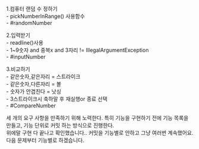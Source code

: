 1.컴퓨터 랜덤 수 정하기             
    - pickNumberInRange() 사용함수        
    - #randomNumber        

2.입력받기         
    - readline()사용        
    - 1~9숫자 and 중복x and 3자리 != IllegalArgumentException        
    - #inputNumber        

3.비교하기     
    - 같은숫자,같은자리 = 스트라이크    
    - 같은숫자,다른자리 = 볼     
    - 숫자가 안겹친다 = 낫싱    
    - 3스트라이크시 축하말 후 재실행or 종료 선택      
    - #CompareNumber    
        
        
세 개의 요구 사항을 만족하기 위해 노력한다. 특히 기능을 구현하기 전에 기능 목록을 만들고, 기능 단위로 커밋 하는 방식으로 진행한다.        
위에말 구현 다 끝나고 확인했습니다.. 커밋을 기능별로 안하고 그냥 여러번 계속했어요. 다음 문제부터 기능별로 하겠습니다.        


